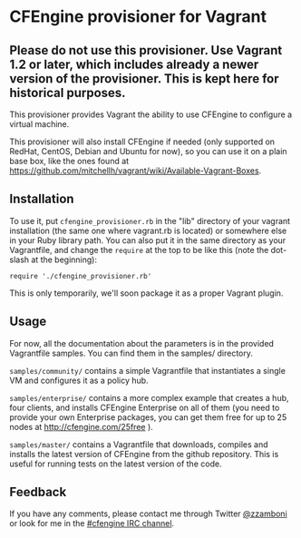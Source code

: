 # CFEngine provisioner for Vagrant

## Please do not use this provisioner. Use Vagrant 1.2 or later, which includes already a newer version of the provisioner. This is kept here for historical purposes.

This provisioner provides Vagrant the ability to use CFEngine
to configure a virtual machine.

This provisioner will also install CFEngine if needed (only
supported on RedHat, CentOS, Debian and Ubuntu for now), so
you can use it on a plain base box, like the ones found at
<https://github.com/mitchellh/vagrant/wiki/Available-Vagrant-Boxes>.

## Installation

To use it, put `cfengine_provisioner.rb` in the "lib" directory of
your vagrant installation (the same one where vagrant.rb is located)
or somewhere else in your Ruby library path. You can also put it in
the same directory as your Vagrantfile, and change the `require` at
the top to be like this (note the dot-slash at the beginning):

    require './cfengine_provisioner.rb'

This is only temporarily, we'll soon package it as a proper Vagrant
plugin.

## Usage

For now, all the documentation about the parameters is in the provided
Vagrantfile samples. You can find them in the samples/ directory.

`samples/community/` contains a simple Vagrantfile that instantiates a
single VM and configures it as a policy hub.

`samples/enterprise/` contains a more complex example that creates a
hub, four clients, and installs CFEngine Enterprise on all of them
(you need to provide your own Enterprise packages, you can get them
free for up to 25 nodes at http://cfengine.com/25free ).

`samples/master/` contains a Vagrantfile that downloads, compiles
and installs the latest version of CFEngine from the github repository.
This is useful for running tests on the latest version of the code.

## Feedback

If you have any comments, please contact me through Twitter
[@zzamboni](http://twitter.com/zzamboni) or look for me in the
[#cfengine IRC channel](http://webchat.freenode.net/?channels=cfengine).
